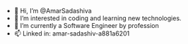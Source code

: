 - 👋 Hi, I’m @AmarSadashiva
- 👀 I’m interested in coding and learning new technologies.
- 🌱 I’m currently a Software Engineer by profession
- 📫 Linked in: amar-sadashiv-a881a6201

<!---
AmarSadashiva/AmarSadashiva is a ✨ special ✨ repository because its `README.md` (this file) appears on your GitHub profile.
You can click the Preview link to take a look at your changes.
--->
